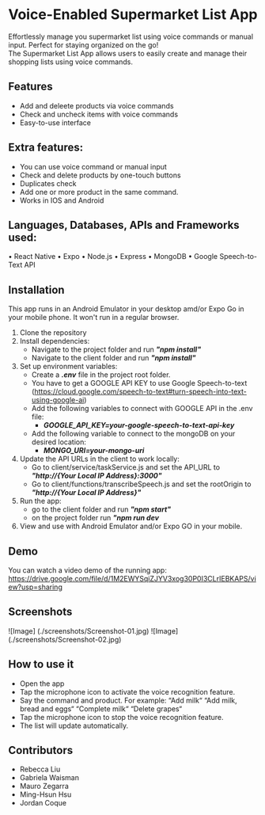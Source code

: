 # Voice-Enabled Supermarket List App  
Effortlessly manage you supermarket list using voice commands or manual input. Perfect for staying organized on the go!  
The Supermarket List App allows users to easily create and manage their shopping lists using voice commands.

## Features  
- Add and deleete products via voice commands  
- Check and uncheck items with voice commands
- Easy-to-use interface  

## Extra features:
- You can use voice command or manual input
- Check and delete products by one-touch buttons
- Duplicates check
- Add one or more product in the same command.
- Works in IOS and Android

## Languages, Databases, APIs and Frameworks used:
• React Native
• Expo
• Node.js
• Express
• MongoDB
• Google Speech-to-Text API

## Installation  
This app runs in an Android Emulator in your desktop amd/or Expo Go in your mobile phone.
It won't run in a regular browser.

1. Clone the repository  
2. Install dependencies:
   - Navigate to the project folder and run ***"npm install"***
   - Navigate to the client folder and run ***"npm install"***
3. Set up environment variables:
   - Create a ***.env*** file in the project root folder.
   - You have to get a GOOGLE API KEY to use Google Speech-to-text (https://cloud.google.com/speech-to-text#turn-speech-into-text-using-google-ai)
   - Add the following variables to connect with GOOGLE API in the .env file:
     - ***GOOGLE_API_KEY=your-google-speech-to-text-api-key***     
   - Add the following variable to connect to the mongoDB on your desired location:
     - ***MONGO_URI=your-mongo-uri***
4. Update the API URLs in the client to work locally:
   - Go to client/service/taskService.js and set the API_URL to ***"http://{Your Local IP Address}:3000"***
   - Go to client/functions/transcribeSpeech.js and set the rootOrigin to ***"http://{Your Local IP Address}"***
5. Run the app:
   - go to the client folder and run ***"npm start"***
   - on the project folder run ***"npm run dev***  
5. View and use with Android Emulator and/or Expo GO in your mobile.
  
## Demo
You can watch a video demo of the running app:
https://drive.google.com/file/d/1M2EWYSqiZJYV3xog30P0I3CLrIEBKAPS/view?usp=sharing

## Screenshots

![Image] (./screenshots/Screenshot-01.jpg)
![Image] (./screenshots/Screenshot-02.jpg)

## How to use it

- Open the app
- Tap the microphone icon to activate the voice recognition feature.
- Say the command and product. For example:
   “Add milk“ 
   “Add milk, bread and eggs“ 
   “Complete milk“
   “Delete grapes“
- Tap the microphone icon to stop the voice recognition feature.
- The list will update automatically.

## Contributors  
- Rebecca Liu 
- Gabriela Waisman
- Mauro Zegarra 
- Ming-Hsun Hsu
- Jordan Coque  
